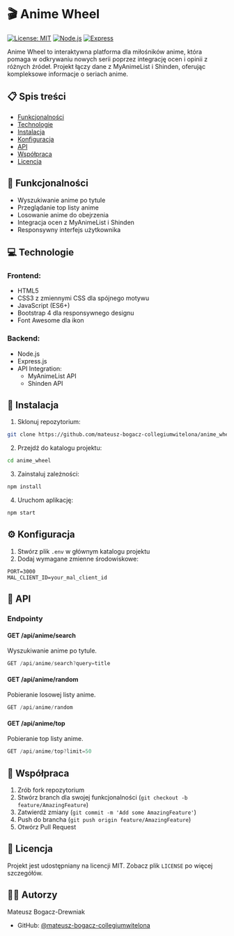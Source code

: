 # 🎬 Anime Wheel

[![License: MIT](https://img.shields.io/badge/License-MIT-yellow.svg)](https://opensource.org/licenses/MIT)
[![Node.js](https://img.shields.io/badge/Node.js-v18.x-green.svg)](https://nodejs.org/)
[![Express](https://img.shields.io/badge/Express-v4.21-blue.svg)](https://expressjs.com/)

Anime Wheel to interaktywna platforma dla miłośników anime, która pomaga w odkrywaniu nowych serii poprzez integrację ocen i opinii z różnych źródeł. Projekt łączy dane z MyAnimeList i Shinden, oferując kompleksowe informacje o seriach anime.

## 📋 Spis treści
- [Funkcjonalności](#-funkcjonalności)
- [Technologie](#-technologie)
- [Instalacja](#-instalacja)
- [Konfiguracja](#-konfiguracja)
- [API](#-api)
- [Współpraca](#-współpraca)
- [Licencja](#-licencja)

## 🚀 Funkcjonalności

- Wyszukiwanie anime po tytule
- Przeglądanie top listy anime
- Losowanie anime do obejrzenia
- Integracja ocen z MyAnimeList i Shinden
- Responsywny interfejs użytkownika

## 💻 Technologie

### Frontend:
- HTML5
- CSS3 z zmiennymi CSS dla spójnego motywu
- JavaScript (ES6+)
- Bootstrap 4 dla responsywnego designu
- Font Awesome dla ikon

### Backend:
- Node.js
- Express.js
- API Integration:
  - MyAnimeList API
  - Shinden API

## 🔧 Instalacja

1. Sklonuj repozytorium:
```bash
git clone https://github.com/mateusz-bogacz-collegiumwitelona/anime_wheel.git
```

2. Przejdź do katalogu projektu:
```bash
cd anime_wheel
```

3. Zainstaluj zależności:
```bash
npm install
```

4. Uruchom aplikację:
```bash
npm start
```

## ⚙️ Konfiguracja

1. Stwórz plik `.env` w głównym katalogu projektu
2. Dodaj wymagane zmienne środowiskowe:
```env
PORT=3000
MAL_CLIENT_ID=your_mal_client_id
```

## 🔌 API

### Endpointy

#### GET /api/anime/search
Wyszukiwanie anime po tytule.
```javascript
GET /api/anime/search?query=title
```

#### GET /api/anime/random
Pobieranie losowej listy anime.
```javascript
GET /api/anime/random
```

#### GET /api/anime/top
Pobieranie top listy anime.
```javascript
GET /api/anime/top?limit=50
```

## 👥 Współpraca

1. Zrób fork repozytorium
2. Stwórz branch dla swojej funkcjonalności (`git checkout -b feature/AmazingFeature`)
3. Zatwierdź zmiany (`git commit -m 'Add some AmazingFeature'`)
4. Push do brancha (`git push origin feature/AmazingFeature`)
5. Otwórz Pull Request

## 📄 Licencja

Projekt jest udostępniany na licencji MIT. Zobacz plik `LICENSE` po więcej szczegółów.

## 👨‍💻 Autorzy

Mateusz Bogacz-Drewniak 
- GitHub: [@mateusz-bogacz-collegiumwitelona](https://github.com/mateusz-bogacz-collegiumwitelona)

